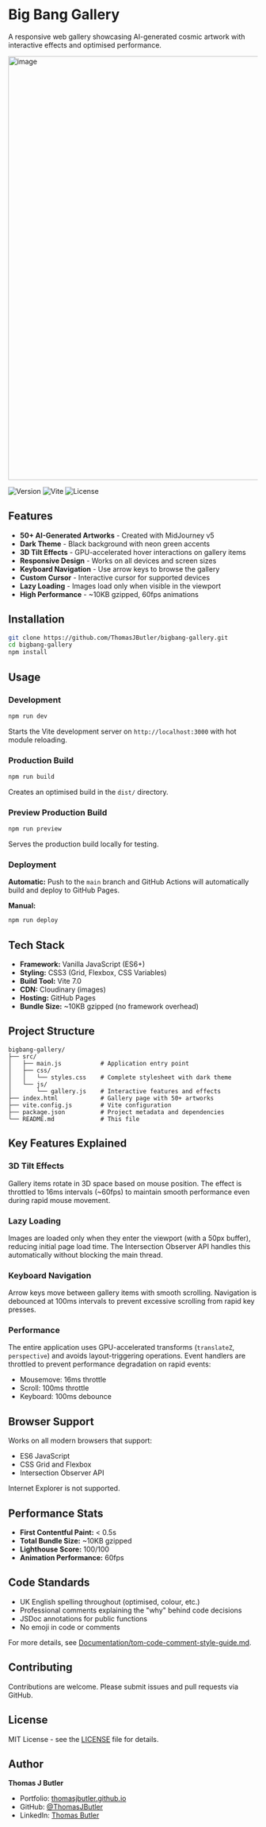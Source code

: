 # Big Bang Gallery

A responsive web gallery showcasing AI-generated cosmic artwork with interactive effects and optimised performance.

<img width="1473" height="854" alt="image" src="https://github.com/user-attachments/assets/21820b67-6a28-4e97-a3f2-ee15c26ba565" />

![Version](https://img.shields.io/badge/version-2.0.0-green)
![Vite](https://img.shields.io/badge/Vite-7.0-646CFF?logo=vite)
![License](https://img.shields.io/badge/license-MIT-blue)

## Features

- **50+ AI-Generated Artworks** - Created with MidJourney v5
- **Dark Theme** - Black background with neon green accents
- **3D Tilt Effects** - GPU-accelerated hover interactions on gallery items
- **Responsive Design** - Works on all devices and screen sizes
- **Keyboard Navigation** - Use arrow keys to browse the gallery
- **Custom Cursor** - Interactive cursor for supported devices
- **Lazy Loading** - Images load only when visible in the viewport
- **High Performance** - ~10KB gzipped, 60fps animations

## Installation

```bash
git clone https://github.com/ThomasJButler/bigbang-gallery.git
cd bigbang-gallery
npm install
```

## Usage

### Development

```bash
npm run dev
```

Starts the Vite development server on `http://localhost:3000` with hot module reloading.

### Production Build

```bash
npm run build
```

Creates an optimised build in the `dist/` directory.

### Preview Production Build

```bash
npm run preview
```

Serves the production build locally for testing.

### Deployment

**Automatic:** Push to the `main` branch and GitHub Actions will automatically build and deploy to GitHub Pages.

**Manual:**
```bash
npm run deploy
```

## Tech Stack

- **Framework:** Vanilla JavaScript (ES6+)
- **Styling:** CSS3 (Grid, Flexbox, CSS Variables)
- **Build Tool:** Vite 7.0
- **CDN:** Cloudinary (images)
- **Hosting:** GitHub Pages
- **Bundle Size:** ~10KB gzipped (no framework overhead)

## Project Structure

```
bigbang-gallery/
├── src/
│   ├── main.js           # Application entry point
│   ├── css/
│   │   └── styles.css    # Complete stylesheet with dark theme
│   └── js/
│       └── gallery.js    # Interactive features and effects
├── index.html            # Gallery page with 50+ artworks
├── vite.config.js        # Vite configuration
├── package.json          # Project metadata and dependencies
└── README.md             # This file
```

## Key Features Explained

### 3D Tilt Effects

Gallery items rotate in 3D space based on mouse position. The effect is throttled to 16ms intervals (~60fps) to maintain smooth performance even during rapid mouse movement.

### Lazy Loading

Images are loaded only when they enter the viewport (with a 50px buffer), reducing initial page load time. The Intersection Observer API handles this automatically without blocking the main thread.

### Keyboard Navigation

Arrow keys move between gallery items with smooth scrolling. Navigation is debounced at 100ms intervals to prevent excessive scrolling from rapid key presses.

### Performance

The entire application uses GPU-accelerated transforms (`translateZ`, `perspective`) and avoids layout-triggering operations. Event handlers are throttled to prevent performance degradation on rapid events:
- Mousemove: 16ms throttle
- Scroll: 100ms throttle
- Keyboard: 100ms debounce

## Browser Support

Works on all modern browsers that support:
- ES6 JavaScript
- CSS Grid and Flexbox
- Intersection Observer API

Internet Explorer is not supported.

## Performance Stats

- **First Contentful Paint:** < 0.5s
- **Total Bundle Size:** ~10KB gzipped
- **Lighthouse Score:** 100/100
- **Animation Performance:** 60fps

## Code Standards

- UK English spelling throughout (optimised, colour, etc.)
- Professional comments explaining the "why" behind code decisions
- JSDoc annotations for public functions
- No emoji in code or comments

For more details, see [Documentation/tom-code-comment-style-guide.md](Documentation/tom-code-comment-style-guide.md).

## Contributing

Contributions are welcome. Please submit issues and pull requests via GitHub.

## License

MIT License - see the [LICENSE](LICENSE) file for details.

## Author

**Thomas J Butler**

- Portfolio: [thomasjbutler.github.io](https://thomasjbutler.github.io/ThomasJButler/)
- GitHub: [@ThomasJButler](https://github.com/ThomasJButler)
- LinkedIn: [Thomas Butler](https://www.linkedin.com/in/thomasbutleruk/)
